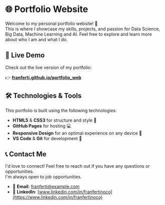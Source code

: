 # 🌐 Portfolio Website

Welcome to my personal portfolio website! 🚀  
This is where I showcase my skills, projects, and passion for Data Science, Big Data, Machine Learning and AI. 
Feel free to explore and learn more about who I am and what I do.

## 🎉 Live Demo

Check out the live version of my portfolio:

👉 [**franferti.github.io/portfolio_web**](https://franferti.github.io/portfolio_web/)

## 🛠️ Technologies & Tools

This portfolio is built using the following technologies:

- **HTML5** & **CSS3** for structure and style 🎨
- **GitHub Pages** for hosting 💻
- **Responsive Design** for an optimal experience on any device 📱
- **VS Code** & **Git** for development 🔧

## 📞 Contact Me

I'd love to connect! Feel free to reach out if you have any questions or opportunities.  
I'm always open to job opportunities.

- 📧 **Email**: [franferti@example.com](mailto:franferti@example.com)
- 🔗 **LinkedIn**: [www.linkedin.com/in/franfertinoco](https://www.linkedin.com/in/franfertinoco)
